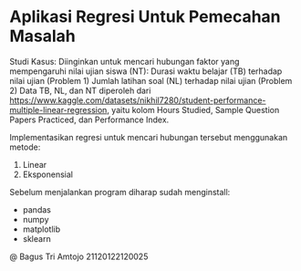 # Aplikasi Regresi Untuk Pemecahan Masalah
Studi Kasus:
Diinginkan untuk mencari hubungan faktor yang mempengaruhi nilai ujian siswa (NT):
Durasi waktu belajar (TB) terhadap nilai ujian (Problem 1) Jumlah latihan soal (NL) terhadap nilai ujian (Problem 2) Data TB, NL, dan NT diperoleh dari https://www.kaggle.com/datasets/nikhil7280/student-performance-multiple-linear-regression, yaitu kolom Hours Studied, Sample Question Papers Practiced, dan Performance Index.

Implementasikan regresi untuk mencari hubungan tersebut menggunakan metode:
1. Linear
2. Eksponensial

Sebelum menjalankan program diharap sudah menginstall:
- pandas
- numpy
- matplotlib
- sklearn


@ Bagus Tri Amtojo 21120122120025